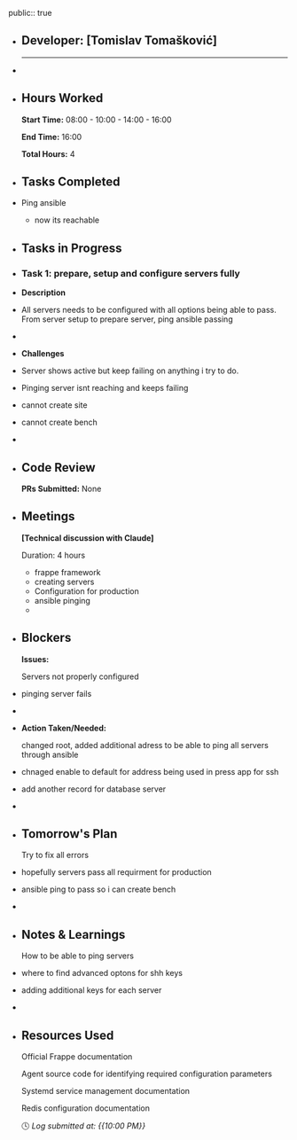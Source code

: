 public:: true

- ## Developer: [Tomislav Tomašković]
  
  ---
-
- ## Hours Worked
  
  **Start Time:** 08:00 - 10:00 - 14:00 - 16:00
  
  **End Time:** 16:00
  
  **Total Hours:** 4
- ## Tasks Completed
- Ping ansible
	- now its reachable
- ## Tasks in Progress
- ### Task 1: prepare, setup and configure servers fully
- **Description**
- All servers needs to be configured with all options being able to pass. From server setup to prepare server, ping ansible passing
-
- **Challenges**
- Server shows active but keep failing on anything i try to do.
- Pinging server isnt reaching and keeps failing
- cannot create site
- cannot create bench
-
- ## Code Review
  
  **PRs Submitted:** None
- ## Meetings
  
  **[Technical discussion with Claude]**
  
  Duration: 4 hours
	- frappe framework
	- creating servers
	- Configuration for production
	- ansible pinging
	-
- ## Blockers
  
  **Issues:**
  
  Servers not properly configured
- pinging server fails
-
- **Action Taken/Needed:**
  
  changed root, added additional adress to be able to ping all servers through ansible
- chnaged enable to default for address being used in press app for ssh
- add another record for database server
-
- ## Tomorrow's Plan
  
  Try to fix all errors
- hopefully servers pass all requirment for production
- ansible ping to pass so i can create bench
-
- ## Notes & Learnings
  
  How to be able to ping servers
- where to find advanced optons for shh keys
- adding additional keys for each server
-
- ## Resources Used
  
  Official Frappe documentation
  
  Agent source code for identifying required configuration parameters
  
  Systemd service management documentation
  
  Redis configuration documentation
  
  🕓 *Log submitted at: {{10:00 PM}}*